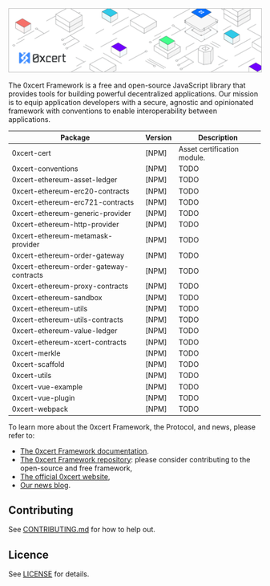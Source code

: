 <img src="https://github.com/0xcert/framework/raw/master/assets/cover.png" style="border: 1px solid #c0c0c0" />

The 0xcert Framework is a free and open-source JavaScript library that provides tools for building powerful decentralized applications. Our mission is to equip application developers with a secure, agnostic and opinionated framework with conventions to enable interoperability between applications.

| Package | Version | Description
|-|-|-
| 0xcert-cert | [NPM] | Asset certification module.
| 0xcert-conventions | [NPM] | TODO
| 0xcert-ethereum-asset-ledger | [NPM] | TODO
| 0xcert-ethereum-erc20-contracts | [NPM] | TODO
| 0xcert-ethereum-erc721-contracts | [NPM] | TODO
| 0xcert-ethereum-generic-provider | [NPM] | TODO
| 0xcert-ethereum-http-provider | [NPM] | TODO
| 0xcert-ethereum-metamask-provider | [NPM] | TODO
| 0xcert-ethereum-order-gateway | [NPM] | TODO
| 0xcert-ethereum-order-gateway-contracts | [NPM] | TODO
| 0xcert-ethereum-proxy-contracts | [NPM] | TODO
| 0xcert-ethereum-sandbox | [NPM] | TODO
| 0xcert-ethereum-utils | [NPM] | TODO
| 0xcert-ethereum-utils-contracts | [NPM] | TODO
| 0xcert-ethereum-value-ledger | [NPM] | TODO
| 0xcert-ethereum-xcert-contracts | [NPM] | TODO
| 0xcert-merkle | [NPM] | TODO
| 0xcert-scaffold | [NPM] | TODO
| 0xcert-utils | [NPM] | TODO
| 0xcert-vue-example | [NPM] | TODO
| 0xcert-vue-plugin | [NPM] | TODO
| 0xcert-webpack | [NPM] | TODO

To learn more about the 0xcert Framework, the Protocol, and news, please refer to:
* [The 0xcert Framework documentation](https://docs.0xcert.org/).
* [The 0xcert Framework repository](https://github.com/0xcert/framework/): please consider contributing to the open-source and free framework,
* [The official 0xcert website](https://0xcert.org/),
* [Our news blog](https://0xcert.org/news/).

## Contributing

See [CONTRIBUTING.md](https://github.com/0xcert/suite/blob/master/CONTRIBUTING.md) for how to help out.

## Licence

See [LICENSE](https://github.com/0xcert/suite/blob/master/LICENCE) for details.
